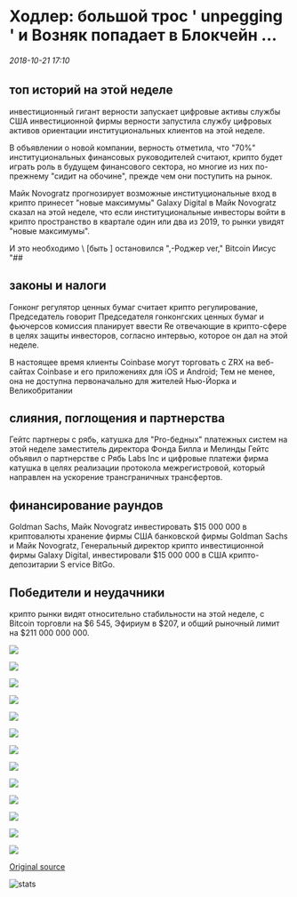 # Ходлер: большой трос ' unpegging ' и Возняк попадает в Блокчейн ...

###### 2018-10-21 17:10

##

## топ историй на этой неделе

инвестиционный гигант верности запускает цифровые активы службы США инвестиционной фирмы верности запустила службу цифровых активов ориентации институциональных клиентов на этой неделе.

В объявлении о новой компании, верность отметила, что "70%" институциональных финансовых руководителей считают, крипто будет играть роль в будущем финансового сектора, но многие из них по-прежнему "сидит на обочине", прежде чем они поступить на рынок.

Майк Novogratz прогнозирует возможные институциональные вход в крипто принесет "новые максимумы" Galaxy Digital в Майк Novogratz сказал на этой неделе, что если институциональные инвесторы войти в крипто пространство в квартале один или два из 2019, то рынки увидят "новые максимумы".

И это необходимо \ [быть \] остановился ",-Роджер ver," Bitcoin Иисус "##

## законы и налоги

Гонконг регулятор ценных бумаг считает крипто регулирование, Председатель говорит Председателя гонконгских ценных бумаг и фьючерсов комиссия планирует ввести Re отвечающие в крипто-сфере в целях защиты инвесторов, согласно интервью, которое он дал на этой неделе.

В настоящее время клиенты Coinbase могут торговать с ZRX на веб-сайтах Coinbase и его приложениях для iOS и Android; Тем не менее, она не доступна первоначально для жителей Нью-Йорка и Великобритании

##

## слияния, поглощения и партнерства

Гейтс партнеры с рябь, катушка для "Pro-бедных" платежных систем на этой неделе заместитель директора Фонда Билла и Мелинды Гейтс объявил о партнерстве с Рябь Labs Inc и цифровые платежи фирма катушка в целях реализации протокола межрегистровой, который направлен на ускорение трансграничных трансфертов.

##

## финансирование раундов

Goldman Sachs, Майк Novogratz инвестировать $15 000 000 в криптовалюты хранение фирмы США банковской фирмы Goldman Sachs и Майк Novogratz, Генеральный директор крипто инвестиционной фирмы Galaxy Digital, инвестировали $15 000 000 в США крипто-депозитарии S ervice BitGo.

##

## Победители и неудачники

крипто рынки видят относительно стабильности на этой неделе, с Bitcoin торговли на $6 545, Эфириум в $207, и общий рыночный лимит на $211 000 000 000.

![](https://s3.cointelegraph.com/storage/uploads/view/e170badf4af6322790307865e1995b8f.jpg)

![](https://s3.cointelegraph.com/storage/uploads/view/aad350cb02ce30dde75d72fe001d17c3.jpg)

![](https://s3.cointelegraph.com/storage/uploads/view/0a01dc7c18f3da1519f0c3e6a6411fa7.jpg)

![](https://s3.cointelegraph.com/storage/uploads/view/59d458ec03db74573899638fdd675a72.jpg)

![](https://s3.cointelegraph.com/storage/uploads/view/522db768f91059b969fb2cf7dedd1b34.jpg)

![](https://s3.cointelegraph.com/storage/uploads/view/4c8c203578e997341fd14bb3deb3d14e.jpg)

![](https://s3.cointelegraph.com/storage/uploads/view/1ebc475ce268a686ccc31e9e699e3380.jpg)

![](https://s3.cointelegraph.com/storage/uploads/view/9351d16d5fd72c1adddf5eeb30a5d1df.jpg)

![](https://s3.cointelegraph.com/storage/uploads/view/dc84963358139696b0dbd28b02d78419.jpg)

![](https://s3.cointelegraph.com/storage/uploads/view/3613e1e9792e67e9d039fa5ec2069925.png)

![](https://s3.cointelegraph.com/storage/uploads/view/f67c47b97581814548b2a777a5558039.jpg)

![](https://s3.cointelegraph.com/storage/uploads/view/fe304dcf4c0ca30850e13c52011f6a7c.jpg)

![](https://s3.cointelegraph.com/storage/uploads/view/9868b3dffb24884452f3be682f1643fe.jpg)

[Original source](https://cointelegraph.com/news/hodlers-digest-the-great-tether-unpegging-and-wozniak-gets-into-blockchain)

![stats](https://c.statcounter.com/11760860/0/a89fa40b/1/ "stats")